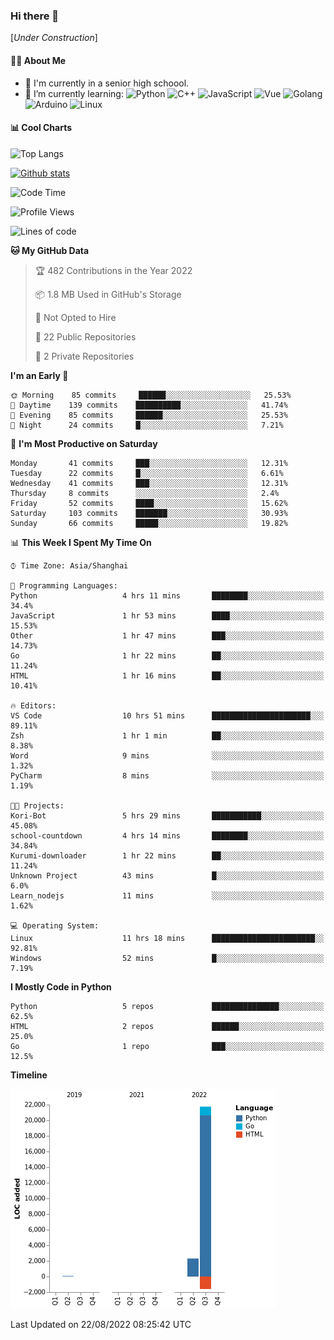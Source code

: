 ### Hi there 👋

\[*Under Construction*\]

<!--
**NoNormalCreeper/NoNormalCreeper** is a ✨ _special_ ✨ repository because its `README.md` (this file) appears on your GitHub profile.

Here are some ideas to get you started:

- 🔭 I’m currently working on ...
- 🌱 I’m currently learning ...
- 👯 I’m looking to collaborate on ...
- 🤔 I’m looking for help with ...
- 💬 Ask me about ...
- 📫 How to reach me: ...
- 😄 Pronouns: ...
- ⚡ Fun fact: ...
-->

#### 👩‍💻 About Me

- 🏫 I'm currently in a senior high schoool.
- 🌱 I’m currently learning: 
![Python](https://img.shields.io/badge/-Python-blue?style=flat-square&logo=Python&logoColor=fff)
![C++](https://img.shields.io/badge/-C%2B%2B-00599C?style=flat-square&logo=C%2B%2B&logoColor=fff)
![JavaScript](https://img.shields.io/badge/-JavaScript-ffca18?style=flat-square&logo=JavaScript&logoColor=fff)
![Vue](https://img.shields.io/badge/-Vue-4FC08D?style=flat-square&logo=Vue.js&logoColor=fff)
![Golang](https://img.shields.io/badge/-Go-007d9c?style=flat-square&logo=Go&logoColor=fff)
![Arduino](https://img.shields.io/badge/-Arduino-00979D?style=flat-square&logo=Arduino&logoColor=fff)
![Linux](https://img.shields.io/badge/-Linux-FCC624?style=flat-square&logo=Linux&logoColor=fff)

#### 📊 Cool Charts

![Top Langs](https://github-readme-stats.vercel.app/api/top-langs/?username=NoNormalCreeper&layout=compact)

[![Github stats](https://github-readme-stats.vercel.app/api?username=NoNormalCreeper&show_icons=true)](https://github.com/anuraghazra/github-readme-stats)

<!--START_SECTION:waka-->
![Code Time](http://img.shields.io/badge/Code%20Time-57%20hrs%2029%20mins-blue)

![Profile Views](http://img.shields.io/badge/Profile%20Views-0-blue)

![Lines of code](https://img.shields.io/badge/From%20Hello%20World%20I%27ve%20Written-22%20Thousand%20lines%20of%20code-blue)

**🐱 My GitHub Data** 

> 🏆 482 Contributions in the Year 2022
 > 
> 📦 1.8 MB Used in GitHub's Storage 
 > 
> 🚫 Not Opted to Hire
 > 
> 📜 22 Public Repositories 
 > 
> 🔑 2 Private Repositories  
 > 
**I'm an Early 🐤** 

```text
🌞 Morning    85 commits     ██████░░░░░░░░░░░░░░░░░░░   25.53% 
🌆 Daytime    139 commits    ██████████░░░░░░░░░░░░░░░   41.74% 
🌃 Evening    85 commits     ██████░░░░░░░░░░░░░░░░░░░   25.53% 
🌙 Night      24 commits     █░░░░░░░░░░░░░░░░░░░░░░░░   7.21%

```
📅 **I'm Most Productive on Saturday** 

```text
Monday       41 commits     ███░░░░░░░░░░░░░░░░░░░░░░   12.31% 
Tuesday      22 commits     █░░░░░░░░░░░░░░░░░░░░░░░░   6.61% 
Wednesday    41 commits     ███░░░░░░░░░░░░░░░░░░░░░░   12.31% 
Thursday     8 commits      ░░░░░░░░░░░░░░░░░░░░░░░░░   2.4% 
Friday       52 commits     ████░░░░░░░░░░░░░░░░░░░░░   15.62% 
Saturday     103 commits    ███████░░░░░░░░░░░░░░░░░░   30.93% 
Sunday       66 commits     █████░░░░░░░░░░░░░░░░░░░░   19.82%

```


📊 **This Week I Spent My Time On** 

```text
⌚︎ Time Zone: Asia/Shanghai

💬 Programming Languages: 
Python                   4 hrs 11 mins       ████████░░░░░░░░░░░░░░░░░   34.4% 
JavaScript               1 hr 53 mins        ████░░░░░░░░░░░░░░░░░░░░░   15.53% 
Other                    1 hr 47 mins        ███░░░░░░░░░░░░░░░░░░░░░░   14.73% 
Go                       1 hr 22 mins        ██░░░░░░░░░░░░░░░░░░░░░░░   11.24% 
HTML                     1 hr 16 mins        ██░░░░░░░░░░░░░░░░░░░░░░░   10.41%

🔥 Editors: 
VS Code                  10 hrs 51 mins      ██████████████████████░░░   89.11% 
Zsh                      1 hr 1 min          ██░░░░░░░░░░░░░░░░░░░░░░░   8.38% 
Word                     9 mins              ░░░░░░░░░░░░░░░░░░░░░░░░░   1.32% 
PyCharm                  8 mins              ░░░░░░░░░░░░░░░░░░░░░░░░░   1.19%

🐱‍💻 Projects: 
Kori-Bot                 5 hrs 29 mins       ███████████░░░░░░░░░░░░░░   45.08% 
school-countdown         4 hrs 14 mins       ████████░░░░░░░░░░░░░░░░░   34.84% 
Kurumi-downloader        1 hr 22 mins        ██░░░░░░░░░░░░░░░░░░░░░░░   11.24% 
Unknown Project          43 mins             █░░░░░░░░░░░░░░░░░░░░░░░░   6.0% 
Learn_nodejs             11 mins             ░░░░░░░░░░░░░░░░░░░░░░░░░   1.62%

💻 Operating System: 
Linux                    11 hrs 18 mins      ███████████████████████░░   92.81% 
Windows                  52 mins             █░░░░░░░░░░░░░░░░░░░░░░░░   7.19%

```

**I Mostly Code in Python** 

```text
Python                   5 repos             ███████████████░░░░░░░░░░   62.5% 
HTML                     2 repos             ██████░░░░░░░░░░░░░░░░░░░   25.0% 
Go                       1 repo              ███░░░░░░░░░░░░░░░░░░░░░░   12.5%

```


**Timeline**

![Chart not found](https://raw.githubusercontent.com/NoNormalCreeper/NoNormalCreeper/main/charts/bar_graph.png) 


 Last Updated on 22/08/2022 08:25:42 UTC
<!--END_SECTION:waka-->

